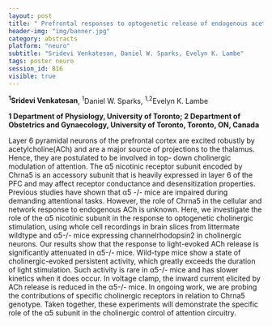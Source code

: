 ```yaml
---
layout: post
title: " Prefrontal responses to optogenetic release of endogenous acetylcholine depend on expression of alpha5 nicotinic receptors"
header-img: "img/banner.jpg"
category: abstracts
platform: "neuro"
subtitle: "Sridevi Venkatesan, Daniel W. Sparks, Evelyn K. Lambe"
tags: poster neuro
session_id: B16
visible: true
---
```

**<sup>1</sup>Sridevi Venkatesan**, <sup>1</sup>Daniel W. Sparks, <sup>1,2</sup>Evelyn K. Lambe

__1 Department of Physiology, University of Toronto; 2  Department of Obstetrics and Gynaecology, University of Toronto, Toronto, ON, Canada__

Layer 6 pyramidal neurons of the prefrontal cortex are excited robustly by acetylcholine(ACh) and are a major source of projections to the thalamus. Hence, they are postulated to be involved in top- down cholinergic modulation of attention. The α5 nicotinic receptor subunit encoded by Chrna5 is an accessory subunit that is heavily expressed in layer 6 of the PFC and may affect receptor conductance and desensitization properties. Previous studies have shown that α5 -/- mice are impaired during demanding attentional tasks. However, the role of Chrna5 in the cellular and network response to endogenous ACh is unknown. Here, we investigate the role of the α5 nicotinic subunit in the response to optogenetic cholinergic stimulation, using whole cell recordings in brain slices from littermate wildtype and α5-/- mice expressing channelrhodopsin2 in cholinergic neurons. Our results show that the response to light-evoked ACh release is significantly attenuated in α5-/- mice. Wild-type mice show a state of cholinergic-evoked persistent activity, which greatly exceeds the duration of light stimulation. Such activity is rare in α5-/- mice and has slower kinetics when it does occur. In voltage clamp, the inward current elicited by ACh release is reduced in the α5-/- mice. In ongoing work, we are probing the contributions of specific cholinergic receptors in relation to Chrna5 genotype. Taken together, these experiments will demonstrate the specific role of the α5 subunit in the cholinergic control of attention circuitry. 